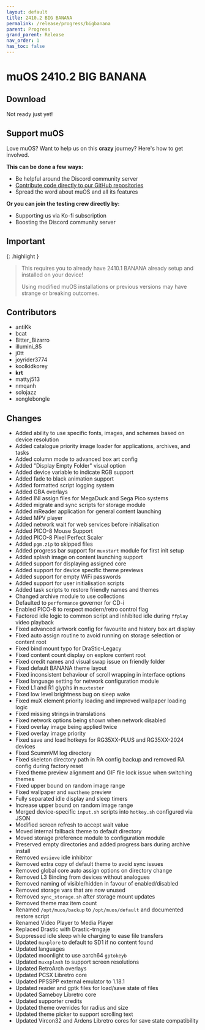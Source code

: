 ```yaml
---
layout: default
title: 2410.2 BIG BANANA
permalink: /release/progress/bigbanana
parent: Progress
grand_parent: Release
nav_order: 1
has_toc: false
---
```


# muOS 2410.2 BIG BANANA

## Download

Not ready just yet!

## Support muOS

Love muOS? Want to help us on this **crazy** journey? Here's how to get involved.

**This can be done a few ways:**

- Be helpful around the Discord community server
- [Contribute code directly to our GitHub repositories](https://github.com/MustardOS)
- Spread the word about muOS and all its features

**Or you can join the testing crew directly by:**

- Supporting us via Ko-fi subscription
- Boosting the Discord community server

## Important

{: .highlight }
> This requires you to already have 2410.1 BANANA already setup and installed on your device!
>
> Using modified muOS installations or previous versions may have strange or breaking outcomes.

## Contributors

- antiKk
- bcat
- Bitter_Bizarro
- illumini_85
- j0tt
- joyrider3774
- koolkidkorey
- __krt__
- mattyj513
- nmqanh
- solojazz
- xonglebongle

## Changes

- Added ability to use specific fonts, images, and schemes based on device resolution
- Added catalogue priority image loader for applications, archives, and tasks
- Added column mode to advanced box art config
- Added "Display Empty Folder" visual option
- Added device variable to indicate RGB support
- Added fade to black animation support
- Added formatted script logging system
- Added GBA overlays
- Added INI assign files for MegaDuck and Sega Pico systems
- Added migrate and sync scripts for storage module
- Added mReader application for general content launching
- Added MPV player
- Added network wait for web services before initialisation
- Added PICO-8 Mouse Support
- Added PICO-8 Pixel Perfect Scaler
- Added `pgm.zip` to skipped files
- Added progress bar support for `muxstart` module for first init setup
- Added splash image on content launching support
- Added support for displaying assigned core
- Added support for device specific theme previews
- Added support for empty WiFi passwords
- Added support for user initialisation scripts
- Added task scripts to restore friendly names and themes
- Changed archive module to use collections
- Defaulted to `performance` governor for CD-i
- Enabled PICO-8 to respect modern/retro control flag
- Factored idle logic to common script and inhibited idle during `ffplay` video playback
- Fixed advanced artwork config for favourite and history box art display
- Fixed auto assign routine to avoid running on storage selection or content root
- Fixed bind mount typo for DraStic-Legacy
- Fixed content count display on explore content root
- Fixed credit names and visual swap issue on friendly folder
- Fixed default BANANA theme layout
- Fixed inconsistent behaviour of scroll wrapping in interface options
- Fixed language setting for network configuration module
- Fixed L1 and R1 glyphs in `muxtester`
- Fixed low level brightness bug on sleep wake
- Fixed muX element priority loading and improved wallpaper loading logic
- Fixed missing strings in translations
- Fixed network options being shown when network disabled
- Fixed overlay image being applied twice
- Fixed overlay image priority
- Fixed save and load hotkeys for RG35XX-PLUS and RG35XX-2024 devices
- Fixed ScummVM log directory
- Fixed skeleton directory path in RA config backup and removed RA config during factory reset
- Fixed theme preview alignment and GIF file lock issue when switching themes
- Fixed upper bound on random image range
- Fixed wallpaper and `muxtheme` preview
- Fully separated idle display and sleep timers
- Increase upper bound on random image range
- Merged device-specific `input.sh` scripts into `hotkey.sh` configured via JSON
- Modified screen refresh to accept wait value
- Moved internal fallback theme to default directory
- Moved storage preference module to configuration module
- Preserved empty directories and added progress bars during archive install
- Removed `evsieve` idle inhibitor
- Removed extra copy of default theme to avoid sync issues
- Removed global core auto assign options on directory change
- Removed L3 Binding from devices without analogues
- Removed naming of visible/hidden in favour of enabled/disabled
- Removed storage vars that are now unused
- Removed `sync_storage.sh` after storage mount updates
- Removed theme max item count
- Renamed `/opt/muos/backup` to `/opt/muos/default` and documented restore script
- Renamed Video Player to Media Player
- Replaced Drastic with Drastic-trngaje
- Suppressed idle sleep while charging to ease file transfers
- Updated `muxplore` to default to SD1 if no content found
- Updated languages
- Updated moonlight to use aarch64 `gptokeyb`
- Updated `muxsplash` to support screen resolutions
- Updated RetroArch overlays
- Updated PCSX Libretro core
- Updated PPSSPP external emulator to 1.18.1
- Updated reader and gptk files for load/save state of files
- Updated Sameboy Libretro core
- Updated supporter credits
- Updated theme overrides for radius and size
- Updated theme picker to support scrolling text
- Updated Vircon32 and Ardens Libretro cores for save state compatibility

